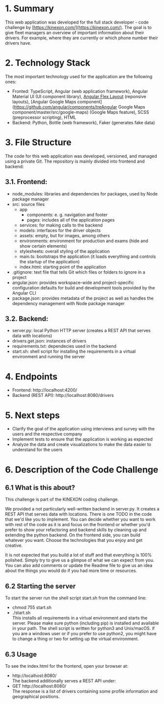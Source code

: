 # 1. Summary
This web application was developed for the full stack developer - code challenge by [https://kinexon.com/](https://kinexon.com/). The goal is to give fleet managers an overview of important information about their drivers. For example, where they are currently or which phone number their drivers have.

# 2. Technology Stack
The most important technology used for the application are the following ones:
* Fronted: TypeScript, Angular (web application framework), Angular Material UI (UI component library), [Angular Flex Layout](https://github.com/angular/flex-layout) (reponsive layouts), [Angular Google Maps component](https://github.com/angular/components/treAngular Google Maps component/master/src/google-maps) (Google Maps feature), SCSS (preprocessor scripting), HTML
* Backend: Python, Bottle (web framework), Faker (generates fake data)

# 3. File Structure
The code for this web application was developed, versioned, and managed using a private Git. The repository is mainly divided into frontend and backend:

## 3.1. Frontend: 

* node_modules: libraries and dependencies for packages, used by Node package manager
* src: source files
  * app
	  * components: e. g. navigation and footer
	  * pages: includes all of the application pages
  * services: for making calls to the backend 
  * models: interfaces for the driver objects
  * assets: empty, but for images, among others
  * environments: environment for production
and exams (hide and show certain elements)
  * stylesheets: overall styling of the application
  * main.ts: bootstraps the application (it loads everything and controls the startup of the application)
  * index.html: starting point of the application
* .gitignore: text file that tells Git which files or folders to ignore in a project
* angular.json: provides workspace-wide and project-specific configuration defaults for build and development tools provided by the Angular CLI
* package.json: provides metadata of the project as well as handles the
dependency management with Node package manager

## 3.2. Backend: 

* server.py: local Python HTTP server (creates a REST API that serves data with locations)
* drivers.get.json: instances of drivers
* requirements.txt: dependecies used in the backend
* start.sh: shell script for installing the requirements in a virtual environment and running the server 
 
# 4. Endpoints
* Frontend: http://localhost:4200/
* Backend (REST API): http://localhost:8080/drivers

# 5. Next steps
* Clarify the goal of the application using interviews and survey with the users and the respective company 
* Implement tests to ensure that the application is working as expected
* Analyze the data and create visualizations to make the data easier to understand for the users

# 6. Description of the Code Challenge

## 6.1 What is this about?
This challenge is part of the KINEXON coding challenge. 

We provided a not particularly well-written backend in server.py. It creates a REST API that serves data with locations. There is one TODO in the code that we'd like you to implement. You can decide whether you want to work with rest of the code as it is and focus on the frontend or whether you'd prefer to show your refactoring and backend skills by cleaning up and extending the python backend. On the frontend side, you can build whatever you want. Choose the technologies that you enjoy and get creative.

It is not expected that you build a lot of stuff and that everything is 100% polished. Simply try to give us a glimpse of what we can expect from you. 
You can also add comments or update the Readme file to give us an idea about the things you would do if you had more time or resources.

## 6.2 Starting the server
To start the server run the shell script start.sh from the command line:  
* chmod 755 start.sh  
* ./start.sh  
This installs all requirements in a virtual environment and starts the server.   Please make sure python (including pip) is installed and available in your path. The shell script is written for python3 and Unix/macOS. if you are a windows user or  if you prefer to use python2, you might have to change a thing or two for setting up the virtual environment.

## 6.3 Usage
To see the index.html for the frontend, open your browser at:
* http://localhost:8080/  
The backend additionally serves a REST API under:  
* GET http://localhost:8080/  
The response is a list of drivers containing some profile information and
geographical positions.
